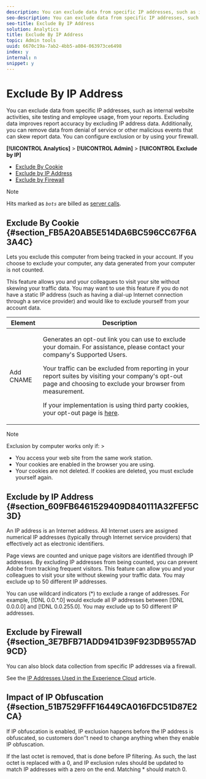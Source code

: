 ```yaml
---
description: You can exclude data from specific IP addresses, such as internal website activities, site testing and employee usage, from your reports. Excluding data improves report accuracy by excluding IP address data. Additionally, you can remove data from denial of service or other malicious events that can skew report data. You can configure exclusion or by using your firewall.
seo-description: You can exclude data from specific IP addresses, such as internal website activities, site testing and employee usage, from your reports. Excluding data improves report accuracy by excluding IP address data. Additionally, you can remove data from denial of service or other malicious events that can skew report data. You can configure exclusion or by using your firewall.
seo-title: Exclude By IP Address
solution: Analytics
title: Exclude By IP Address
topic: Admin tools
uuid: 6670c19a-7ab2-4bb5-a804-063973ce6498
index: y
internal: n
snippet: y
---
```


# Exclude By IP Address

You can exclude data from specific IP addresses, such as internal website activities, site testing and employee usage, from your reports. Excluding data improves report accuracy by excluding IP address data. Additionally, you can remove data from denial of service or other malicious events that can skew report data. You can configure exclusion or by using your firewall.

 **[!UICONTROL Analytics]** > **[!UICONTROL Admin]** > **[!UICONTROL Exclude by IP]**

* [Exclude By Cookie](../../admin/admin/exclude-ip.md#section_FB5A20AB5E514DA6BC596CC67F6A3A4C) 
* [Exclude by IP Address](../../admin/admin/exclude-ip.md#section_609FB6461529409D840111A32FEF5C3D) 
* [Exclude by Firewall](../../admin/admin/exclude-ip.md#section_3E7BFB71ADD941D39F923DB9557AD9CD)

>[!NOTE]
>
>Hits marked as *`bots`* are billed as [server calls](https://marketing.adobe.com/resources/help/en_US/reference/primary_server_calls.html).

## Exclude By Cookie {#section_FB5A20AB5E514DA6BC596CC67F6A3A4C}

Lets you exclude this computer from being tracked in your account. If you choose to exclude your computer, any data generated from your computer is not counted.

This feature allows you and your colleagues to visit your site without skewing your traffic data. You may want to use this feature if you do not have a static IP address (such as having a dial-up Internet connection through a service provider) and would like to exclude yourself from your account data. 

<table id="table_FB1006D3073549ACA08B9F350CE1B859"> 
 <thead> 
  <tr> 
   <th colname="col1" class="entry"> Element </th> 
   <th colname="col2" class="entry"> Description </th> 
  </tr> 
 </thead>
 <tbody> 
  <tr> 
   <td colname="col1"> <span class="wintitle"> Add CNAME</span> </td> 
   <td colname="col2"> <p> Generates an opt-out link you can use to exclude your domain. For assistance, please contact your company's Supported Users. </p> <p>Your traffic can be excluded from reporting in your report suites by visiting your company's opt-out page and choosing to exclude your browser from measurement. </p> <p>If your implementation is using third party cookies, your opt-out page is <a href="https://democorp.112.2o7.net/optout.html?locale=en_US&amp;popup=true" format="https" scope="external"> here</a>. </p> 
    <!--verify if article is still valid<p>If your implementation is using first party cookies, the URL foryour opt-out page is described in <xref href="https://sitecatalyst.omniture.com/p/suite/1.3/index.html?a=HelpMenu.RedirectMenu&amp;node_id=1629&amp;cat=Knowledge_Base&amp;ssSession=31be843e17adaeeff7d4098ed8d05418&amp;jpj=93289933601243">Knowledge Base article 1629</xref></p>--> </td> 
  </tr> 
 </tbody> 
</table>

>[!NOTE]
>
>Exclusion by computer works only if: >
>* You access your web site from the same work station. 
>* Your cookies are enabled in the browser you are using. 
>* Your cookies are not deleted. If cookies are deleted, you must exclude yourself again. 
>

## Exclude by IP Address {#section_609FB6461529409D840111A32FEF5C3D}

An IP address is an Internet address. All Internet users are assigned numerical IP addresses (typically through Internet service providers) that effectively act as electronic identifiers.

Page views are counted and unique page visitors are identified through IP addresses. By excluding IP addresses from being counted, you can prevent Adobe from tracking frequent visitors. This feature can allow you and your colleagues to visit your site without skewing your traffic data. You may exclude up to 50 different IP addresses.

You can use wildcard indicators (&#42;) to exclude a range of addresses. For example, [!DNL 0.0.*.0] would exclude all IP addresses between [!DNL 0.0.0.0] and [!DNL 0.0.255.0]. You may exclude up to 50 different IP addresses.

## Exclude by Firewall {#section_3E7BFB71ADD941D39F923DB9557AD9CD}

You can also block data collection from specific IP addresses via a firewall.

See the [IP Addresses Used in the Experience Cloud](http://marketing.adobe.com/resources/help/en_US/home/index.html#kb-adobe-ip-addresses) article.

## Impact of IP Obfuscation {#section_51B7529FFF16449CA016FDC51D87E2CA}

If IP obfuscation is enabled, IP exclusion happens before the IP address is obfuscated, so customers don’'t need to change anything when they enable IP obfuscation.

If the last octet is removed, that is done before IP filtering. As such, the last octet is replaced with a 0, and IP exclusion rules should be updated to match IP addresses with a zero on the end. Matching &#42; should match 0. 
